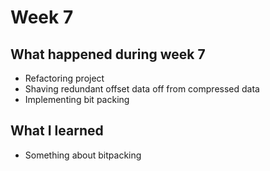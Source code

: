 # Week 7

## What happened during week 7
- Refactoring project
- Shaving redundant offset data off from compressed data
- Implementing bit packing

## What I learned
- Something about bitpacking
